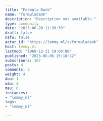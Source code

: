 ```yaml
---
title: "Formula Dank" 
name: "formuladank"
description: "Description not available."
type: community
date: "2023-06-20 11:38:30"
draft: false
nsfw: false
actor_id: "https://lemmy.ml/c/formuladank"
host: lemmy.ml
lastmod: "1969-12-31 19:00:00"
published: "2023-06-06 15:18:52"
subscribers: 167
posts: 4
comments: 2
weight: 4
dau: 1
wau: 2
mau: 6
instances:
- "lemmy_ml"
tags: 
- "lemmy_ml"

---
```

